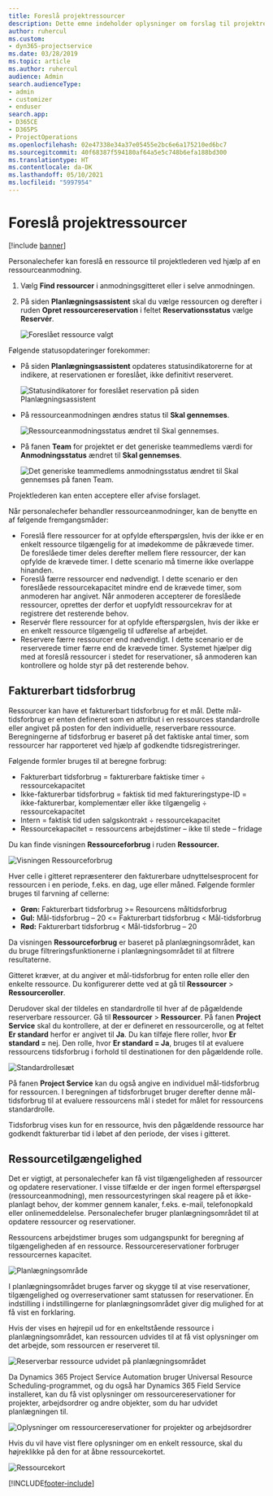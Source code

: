 ```yaml
---
title: Foreslå projektressourcer
description: Dette emne indeholder oplysninger om forslag til projektressourcer.
author: ruhercul
ms.custom:
- dyn365-projectservice
ms.date: 03/28/2019
ms.topic: article
ms.author: ruhercul
audience: Admin
search.audienceType:
- admin
- customizer
- enduser
search.app:
- D365CE
- D365PS
- ProjectOperations
ms.openlocfilehash: 02e47338e34a37e05455e2bc6e6a175210ed6bc7
ms.sourcegitcommit: 40f68387f594180af64a5e5c748b6efa188bd300
ms.translationtype: HT
ms.contentlocale: da-DK
ms.lasthandoff: 05/10/2021
ms.locfileid: "5997954"
---
```

# <a name="propose-project-resources"></a>Foreslå projektressourcer

[!include [banner](../includes/psa-now-project-operations.md)]

Personalechefer kan foreslå en ressource til projektlederen ved hjælp af en ressourceanmodning.

1. Vælg **Find ressourcer** i anmodningsgitteret eller i selve anmodningen.
2. På siden **Planlægningsassistent** skal du vælge ressourcen og derefter i ruden **Opret ressourcereservation** i feltet **Reservationsstatus** vælge **Reservér**.

    ![Foreslået ressource valgt](media/Resource-Management-image62.png)

Følgende statusopdateringer forekommer:

- På siden **Planlægningsassistent** opdateres statusindikatorerne for at indikere, at reservationen er foreslået, ikke definitivt reserveret.

    ![Statusindikatorer for foreslået reservation på siden Planlægningsassistent](media/Resource-Management-image63.png)

- På ressourceanmodningen ændres status til **Skal gennemses**.

    ![Ressourceanmodningsstatus ændret til Skal gennemses.](media/Resource-Management-image64.png)

- På fanen **Team** for projektet er det generiske teammedlems værdi for **Anmodningsstatus** ændret til **Skal gennemses**.

    ![Det generiske teammedlems anmodningsstatus ændret til Skal gennemses på fanen Team.](media/Resource-Management-image48.png)

Projektlederen kan enten acceptere eller afvise forslaget.

Når personalechefer behandler ressourceanmodninger, kan de benytte en af følgende fremgangsmåder:

- Foreslå flere ressourcer for at opfylde efterspørgslen, hvis der ikke er en enkelt ressource tilgængelig for at imødekomme de påkrævede timer. De foreslåede timer deles derefter mellem flere ressourcer, der kan opfylde de krævede timer. I dette scenario må timerne ikke overlappe hinanden.
- Foreslå færre ressourcer end nødvendigt. I dette scenario er den foreslåede ressourcekapacitet mindre end de krævede timer, som anmoderen har angivet. Når anmoderen accepterer de foreslåede ressourcer, oprettes der derfor et uopfyldt ressourcekrav for at registrere det resterende behov.
- Reservér flere ressourcer for at opfylde efterspørgslen, hvis der ikke er en enkelt ressource tilgængelig til udførelse af arbejdet.
- Reservere færre ressourcer end nødvendigt. I dette scenario er de reserverede timer færre end de krævede timer. Systemet hjælper dig med at foreslå ressourcer i stedet for reservationer, så anmoderen kan kontrollere og holde styr på det resterende behov.

## <a name="billable-utilization"></a>Fakturerbart tidsforbrug

Ressourcer kan have et fakturerbart tidsforbrug for et mål. Dette mål-tidsforbrug er enten defineret som en attribut i en ressources standardrolle eller angivet på posten for den individuelle, reserverbare ressource. Beregningerne af tidsforbrug er baseret på det faktiske antal timer, som ressourcer har rapporteret ved hjælp af godkendte tidsregistreringer.

Følgende formler bruges til at beregne forbrug:

- Fakturerbart tidsforbrug = fakturerbare faktiske timer ÷ ressourcekapacitet
- Ikke-fakturerbar tidsforbrug = faktisk tid med faktureringstype-ID = ikke-fakturerbar, komplementær eller ikke tilgængelig ÷ ressourcekapacitet
- Intern = faktisk tid uden salgskontrakt ÷ ressourcekapacitet
- Ressourcekapacitet = ressourcens arbejdstimer – ikke til stede – fridage

Du kan finde visningen **Ressourceforbrug** i ruden **Ressourcer.**

![Visningen Ressourceforbrug](media/Resource-Management-image65.png)

Hver celle i gitteret repræsenterer den fakturerbare udnyttelsesprocent for ressourcen i en periode, f.eks. en dag, uge eller måned. Følgende formler bruges til farvning af cellerne:

- **Grøn:** Fakturerbart tidsforbrug \>= Resourcens måltidsforbrug
- **Gul:** Mål-tidsforbrug – 20 \<= Fakturerbart tidsforbrug \< Mål-tidsforbrug
- **Rød:** Fakturerbart tidsforbrug \< Mål-tidsforbrug – 20

Da visningen **Ressourceforbrug** er baseret på planlægningsområdet, kan du bruge filtreringsfunktionerne i planlægningsområdet til at filtrere resultaterne.

Gitteret kræver, at du angiver et mål-tidsforbrug for enten rolle eller den enkelte ressource. Du konfigurerer dette ved at gå til **Ressourcer** \> **Ressourceroller**.

Derudover skal der tildeles en standardrolle til hver af de pågældende reserverbare ressourcer. Gå til **Ressourcer** \> **Ressourcer**. På fanen **Project Service** skal du kontrollere, at der er defineret en ressourcerolle, og at feltet **Er standard** herfor er angivet til **Ja**. Du kan tilføje flere roller, hvor **Er standard =** nej. Den rolle, hvor **Er standard = Ja**, bruges til at evaluere ressourcens tidsforbrug i forhold til destinationen for den pågældende rolle.

![Standardrollesæt](media/Resource-Management-image67.png)

På fanen **Project Service** kan du også angive en individuel mål-tidsforbrug for ressourcen. I beregningen af tidsforbruget bruger derefter denne mål-tidsforbrug til at evaluere ressourcens mål i stedet for målet for ressourcens standardrolle.

Tidsforbrug vises kun for en ressource, hvis den pågældende ressource har godkendt fakturerbar tid i løbet af den periode, der vises i gitteret.

## <a name="resource-availability"></a>Ressourcetilgængelighed

Det er vigtigt, at personalechefer kan få vist tilgængeligheden af ressourcer og opdatere reservationer. I visse tilfælde er der ingen formel efterspørgsel (ressourceanmodning), men ressourcestyringen skal reagere på et ikke-planlagt behov, der kommer gennem kanaler, f.eks. e-mail, telefonopkald eller onlinemeddelelse. Personalechefer bruger planlægningsområdet til at opdatere ressourcer og reservationer.

Ressourcens arbejdstimer bruges som udgangspunkt for beregning af tilgængeligheden af en ressource. Ressourcereservationer forbruger ressourcernes kapacitet.

![Planlægningsområde](media/Resource-Management-image68.png)

I planlægningsområdet bruges farver og skygge til at vise reservationer, tilgængelighed og overreservationer samt statussen for reservationer. En indstilling i indstillingerne for planlægningsområdet giver dig mulighed for at få vist en forklaring.

Hvis der vises en højrepil ud for en enkeltstående ressource i planlægningsområdet, kan ressourcen udvides til at få vist oplysninger om det arbejde, som ressourcen er reserveret til.

![Reserverbar ressource udvidet på planlægningsområdet](media/Resource-Management-image69.png)

Da Dynamics 365 Project Service Automation bruger Universal Resource Scheduling-programmet, og du også har Dynamics 365 Field Service installeret, kan du få vist oplysninger om ressourcereservationer for projekter, arbejdsordrer og andre objekter, som du har udvidet planlægningen til.

![Oplysninger om ressourcereservationer for projekter og arbejdsordrer](media/Resource-Management-image70.png)

Hvis du vil have vist flere oplysninger om en enkelt ressource, skal du højreklikke på den for at åbne ressourcekortet.

![Ressourcekort](media/Resource-Management-image71.png)


[!INCLUDE[footer-include](../includes/footer-banner.md)]